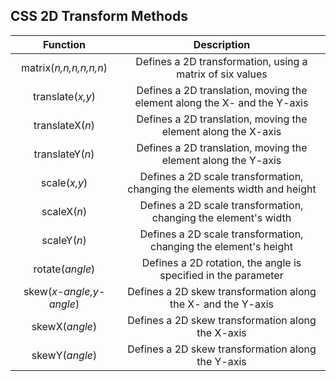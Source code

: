 
## CSS 2D Transform Methods

|Function|Description|
| :-----------------------: | :-------------------------------------------------------------------------: |
| matrix(_n,n,n,n,n,n_)   | Defines a 2D transformation, using a matrix of six values                 |
| translate(_x,y_)        | Defines a 2D translation, moving the element along the X- and the Y-axis  |
| translateX(_n_)         | Defines a 2D translation, moving the element along the X-axis             |
| translateY(_n_)         | Defines a 2D translation, moving the element along the Y-axis             |
| scale(_x,y_)            | Defines a 2D scale transformation, changing the elements width and height |
| scaleX(_n_)             | Defines a 2D scale transformation, changing the element's width           |
| scaleY(_n_)             | Defines a 2D scale transformation, changing the element's height          |
| rotate(_angle_)         | Defines a 2D rotation, the angle is specified in the parameter            |
| skew(_x-angle,y-angle_) | Defines a 2D skew transformation along the X- and the Y-axis              |
| skewX(_angle_)          | Defines a 2D skew transformation along the X-axis                         |
| skewY(_angle_)          | Defines a 2D skew transformation along the Y-axis                         |



                                                                           